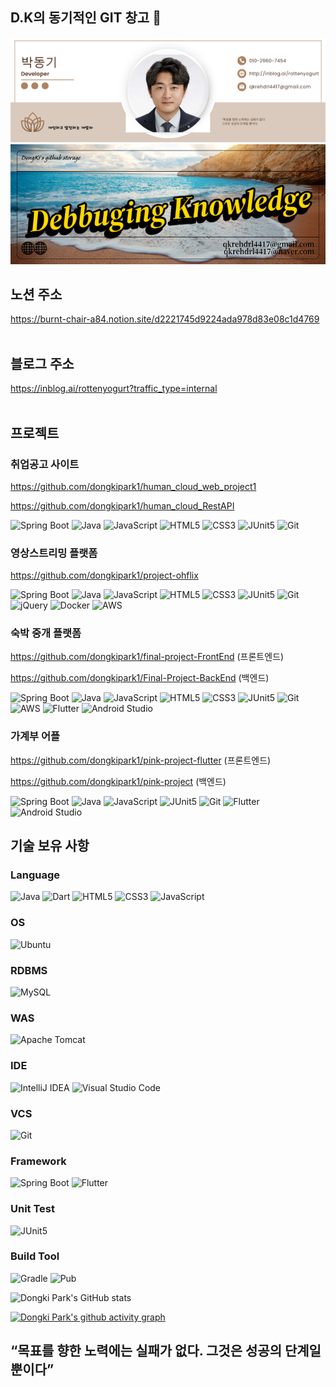 ## D.K의 동기적인 GIT 창고 👋

<img src="./박동기%20소개배너.png" alt="박동기 소개배너" width="600"/>
<img src="./DK%20github.png" alt="DK github" width="600"/>


<!--
**dongkipark1/dongkipark1** is a ✨ _special_ ✨ repository because its `README.md` (this file) appears on your GitHub profile.

Here are some ideas to get you started:

- 🔭 I’m currently working on ...
- 🌱 I’m currently learning ...
- 👯 I’m looking to collaborate on ...
- 🤔 I’m looking for help with ...
- 💬 Ask me about ...
- 📫 How to reach me: ...
- 😄 Pronouns: ...
- ⚡ Fun fact: ...
-->
## 노션 주소
https://burnt-chair-a84.notion.site/d2221745d9224ada978d83e08c1d4769
<br>
<br>
## 블로그 주소
https://inblog.ai/rottenyogurt?traffic_type=internal
<br>
<br>
## 프로젝트
### 취업공고 사이트
https://github.com/dongkipark1/human_cloud_web_project1

https://github.com/dongkipark1/human_cloud_RestAPI

![Spring Boot](https://img.shields.io/badge/Spring%20Boot-%236DB33F.svg?style=for-the-badge&logo=spring-boot&logoColor=white)
![Java](https://img.shields.io/badge/Java-%23ED8B00.svg?style=for-the-badge&logo=java&logoColor=white)
![JavaScript](https://img.shields.io/badge/JavaScript-%23F7DF1E.svg?style=for-the-badge&logo=javascript&logoColor=black)
![HTML5](https://img.shields.io/badge/HTML5-%23E34F26.svg?style=for-the-badge&logo=html5&logoColor=white)
![CSS3](https://img.shields.io/badge/CSS3-%231572B6.svg?style=for-the-badge&logo=css3&logoColor=white)
![JUnit5](https://img.shields.io/badge/JUnit5-25A162?style=for-the-badge&logo=junit5&logoColor=white)
![Git](https://img.shields.io/badge/Git-%23F05033.svg?style=for-the-badge&logo=git&logoColor=white)

### 영상스트리밍 플랫폼
https://github.com/dongkipark1/project-ohflix

![Spring Boot](https://img.shields.io/badge/Spring%20Boot-%236DB33F.svg?style=for-the-badge&logo=spring-boot&logoColor=white)
![Java](https://img.shields.io/badge/Java-%23ED8B00.svg?style=for-the-badge&logo=java&logoColor=white)
![JavaScript](https://img.shields.io/badge/JavaScript-%23F7DF1E.svg?style=for-the-badge&logo=javascript&logoColor=black)
![HTML5](https://img.shields.io/badge/HTML5-%23E34F26.svg?style=for-the-badge&logo=html5&logoColor=white)
![CSS3](https://img.shields.io/badge/CSS3-%231572B6.svg?style=for-the-badge&logo=css3&logoColor=white)
![JUnit5](https://img.shields.io/badge/JUnit5-25A162?style=for-the-badge&logo=junit5&logoColor=white)
![Git](https://img.shields.io/badge/Git-%23F05033.svg?style=for-the-badge&logo=git&logoColor=white)
![jQuery](https://img.shields.io/badge/jQuery-0769AD?style=for-the-badge&logo=jquery&logoColor=white)
![Docker](https://img.shields.io/badge/Docker-2496ED?style=for-the-badge&logo=docker&logoColor=white)
![AWS](https://img.shields.io/badge/AWS-232F3E?style=for-the-badge&logo=amazon-aws&logoColor=white)

### 숙박 중개 플랫폼
https://github.com/dongkipark1/final-project-FrontEnd (프론트엔드)

https://github.com/dongkipark1/Final-Project-BackEnd (백엔드)

![Spring Boot](https://img.shields.io/badge/Spring%20Boot-%236DB33F.svg?style=for-the-badge&logo=spring-boot&logoColor=white)
![Java](https://img.shields.io/badge/Java-%23ED8B00.svg?style=for-the-badge&logo=java&logoColor=white)
![JavaScript](https://img.shields.io/badge/JavaScript-%23F7DF1E.svg?style=for-the-badge&logo=javascript&logoColor=black)
![HTML5](https://img.shields.io/badge/HTML5-%23E34F26.svg?style=for-the-badge&logo=html5&logoColor=white)
![CSS3](https://img.shields.io/badge/CSS3-%231572B6.svg?style=for-the-badge&logo=css3&logoColor=white)
![JUnit5](https://img.shields.io/badge/JUnit5-25A162?style=for-the-badge&logo=junit5&logoColor=white)
![Git](https://img.shields.io/badge/Git-%23F05033.svg?style=for-the-badge&logo=git&logoColor=white)
![AWS](https://img.shields.io/badge/AWS-232F3E?style=for-the-badge&logo=amazon-aws&logoColor=white)
![Flutter](https://img.shields.io/badge/Flutter-%2302569B.svg?style=for-the-badge&logo=flutter&logoColor=white)
![Android Studio](https://img.shields.io/badge/Android%20Studio-3DDC84?style=for-the-badge&logo=android-studio&logoColor=white)


### 가계부 어플
https://github.com/dongkipark1/pink-project-flutter (프론트엔드)

https://github.com/dongkipark1/pink-project (백엔드)

![Spring Boot](https://img.shields.io/badge/Spring%20Boot-%236DB33F.svg?style=for-the-badge&logo=spring-boot&logoColor=white)
![Java](https://img.shields.io/badge/Java-%23ED8B00.svg?style=for-the-badge&logo=java&logoColor=white)
![JavaScript](https://img.shields.io/badge/JavaScript-%23F7DF1E.svg?style=for-the-badge&logo=javascript&logoColor=black)
![JUnit5](https://img.shields.io/badge/JUnit5-25A162?style=for-the-badge&logo=junit5&logoColor=white)
![Git](https://img.shields.io/badge/Git-%23F05033.svg?style=for-the-badge&logo=git&logoColor=white)
![Flutter](https://img.shields.io/badge/Flutter-%2302569B.svg?style=for-the-badge&logo=flutter&logoColor=white)
![Android Studio](https://img.shields.io/badge/Android%20Studio-3DDC84?style=for-the-badge&logo=android-studio&logoColor=white)

## 기술 보유 사항

### Language
![Java](https://img.shields.io/badge/Java-%23ED8B00.svg?style=for-the-badge&logo=java&logoColor=white)
![Dart](https://img.shields.io/badge/Dart-%230175C2.svg?style=for-the-badge&logo=dart&logoColor=white)
![HTML5](https://img.shields.io/badge/HTML5-%23E34F26.svg?style=for-the-badge&logo=html5&logoColor=white)
![CSS3](https://img.shields.io/badge/CSS3-%231572B6.svg?style=for-the-badge&logo=css3&logoColor=white)
![JavaScript](https://img.shields.io/badge/JavaScript-%23F7DF1E.svg?style=for-the-badge&logo=javascript&logoColor=black)

### OS
![Ubuntu](https://img.shields.io/badge/Ubuntu-E95420?style=for-the-badge&logo=ubuntu&logoColor=white)

### RDBMS
![MySQL](https://img.shields.io/badge/MySQL-%2300f.svg?style=for-the-badge&logo=mysql&logoColor=white)

### WAS
![Apache Tomcat](https://img.shields.io/badge/Apache%20Tomcat-%23F8DC75.svg?style=for-the-badge&logo=apache-tomcat&logoColor=black)

### IDE
![IntelliJ IDEA](https://img.shields.io/badge/IntelliJ%20IDEA-000000.svg?style=for-the-badge&logo=intellij-idea&logoColor=white)
![Visual Studio Code](https://img.shields.io/badge/VS%20Code-007ACC.svg?style=for-the-badge&logo=visual-studio-code&logoColor=white)

### VCS
![Git](https://img.shields.io/badge/Git-%23F05033.svg?style=for-the-badge&logo=git&logoColor=white)

### Framework
![Spring Boot](https://img.shields.io/badge/Spring%20Boot-%236DB33F.svg?style=for-the-badge&logo=spring-boot&logoColor=white)
![Flutter](https://img.shields.io/badge/Flutter-%2302569B.svg?style=for-the-badge&logo=flutter&logoColor=white)

### Unit Test
![JUnit5](https://img.shields.io/badge/JUnit5-25A162?style=for-the-badge&logo=junit5&logoColor=white)

### Build Tool
![Gradle](https://img.shields.io/badge/Gradle-02303A?style=for-the-badge&logo=gradle&logoColor=white)
![Pub](https://img.shields.io/badge/Dart%20Pub-0175C2?style=for-the-badge&logo=dart&logoColor=white)


![Dongki Park's GitHub stats](https://github-readme-stats.vercel.app/api?username=dongkipark1&show_icons=true&theme=dark)

[![Dongki Park's github activity graph](https://github-readme-activity-graph.vercel.app/graph?username=dongkipark1&theme=dracula)](https://github.com/ashutosh00710/github-readme-activity-graph)

 ## “목표를 향한 노력에는 실패가 없다. 그것은 성공의 단계일 뿐이다”

